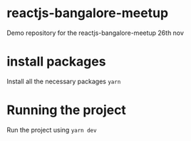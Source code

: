# reactjs-bangalore-meetup
Demo repository for the reactjs-bangalore-meetup 26th nov

# install packages
Install all the necessary packages `yarn`

# Running the project
Run the project using `yarn dev`

